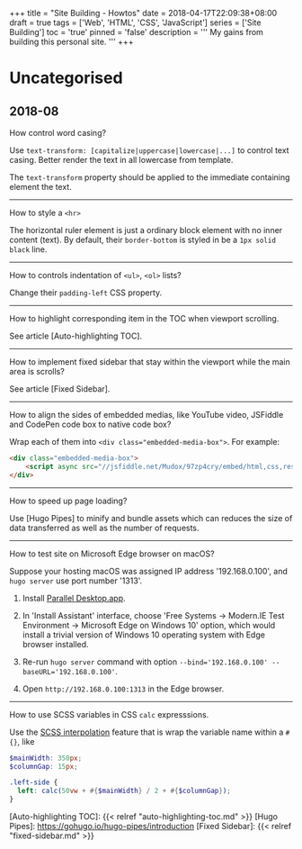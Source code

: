 +++
title       = "Site Building - Howtos"
date        = 2018-04-17T22:09:38+08:00
draft       = true
tags        = ['Web', 'HTML', 'CSS', 'JavaScript']
series      = ['Site Building']
toc         = 'true'
pinned      = 'false'
description = '''
My gains from building this personal site.
'''
+++

# Uncategorised

## 2018-08

How control word casing?

Use `text-transform: [capitalize|uppercase|lowercase|...]` to control text
casing. Better render the text in all lowercase from template.

The `text-transform` property should be applied to the immediate containing
element the text.

---

How to style a `<hr>`

The horizontal ruler element is just a ordinary block element with no inner content
(text). By default, their `border-bottom` is styled in be a `1px solid black`
line.

---

How to controls indentation of `<ul>`, `<ol>` lists?

Change their `padding-left` CSS property.

---

How to highlight corresponding item in the TOC when viewport scrolling.

See article [Auto-highlighting TOC].

---

How to implement fixed sidebar that stay within the viewport while the main area is scrolls?

See article [Fixed Sidebar].

---

How to align the sides of embedded medias, like YouTube video, JSFiddle and
CodePen code box to native code box?

Wrap each of them into `<div class="embedded-media-box">`. For example:

```html
<div class="embedded-media-box">
    <script async src="//jsfiddle.net/Mudox/97zp4cry/embed/html,css,result/dark/"></script>
</div>
```
---

How to speed up page loading?

Use [Hugo Pipes] to minify and bundle assets which can reduces the size of data
transferred as well as the number of requests.

---

How to test site on Microsoft Edge browser on macOS?

Suppose your hosting macOS was assigned IP address '192.168.0.100', and `hugo
server` use port number '1313'.

1. Install [Parallel Desktop.app].

1. In 'Install Assistant' interface, choose 'Free Systems -> Modern.IE Test
   Environment -> Microsoft Edge on Windows 10'  option, which would install a
   trivial version of Windows 10 operating system with Edge browser installed.

1. Re-run `hugo server` command with option `--bind='192.168.0.100'
   --baseURL='192.168.0.100'`.

1. Open `http://192.168.0.100:1313` in the Edge browser.

---

How to use SCSS variables in CSS `calc` expresssions.

Use the [SCSS interpolation] feature that is wrap the variable name within  a
`#{}`, like

```scss
$mainWidth: 350px;
$columnGap: 15px;

.left-side {
  left: calc(50vw + #{$mainWidth} / 2 + #{$columnGap});
}
```

[SCSS interpolation]: https://sass-lang.com/documentation/file.SASS_REFERENCE.html#interpolation_
[Parallel Desktop.app]: https://www.parallels.com/products/desktop
[Auto-highlighting TOC]: {{< relref "auto-highlighting-toc.md" >}}
[Hugo Pipes]: https://gohugo.io/hugo-pipes/introduction
[Fixed Sidebar]: {{< relref "fixed-sidebar.md" >}}
